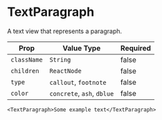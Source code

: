 # TextParagraph
A text view that represents a paragraph.

| Prop |  Value Type | Required |
| --- | --- | --- |
| `className` | `String` | false | 
| `children` | `ReactNode` | false | 
| `type` | `callout`, `footnote` | false | 
| `color` | `concrete`, `ash`, `dblue`| false | 

```
<TextParagraph>Some example text</TextParagraph>
```




